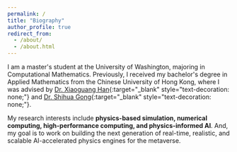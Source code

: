 ```yaml
---
permalink: /
title: "Biography"
author_profile: true
redirect_from: 
  - /about/
  - /about.html
---
```


I am a master's student at the University of Washington, majoring in Computational Mathematics. Previously, I received my bachelor's degree in Applied Mathematics from the Chinese University of Hong Kong, where I was advised by [Dr. Xiaoguang Han](https://gaplab.cuhk.edu.cn/pages/people){:target="_blank" style="text-decoration: none;"} and [Dr. Shihua Gong](https://www.shihua-gong.org/){:target="_blank" style="text-decoration: none;"}.

My research interests include <b>physics-based simulation, numerical computing, high-performance computing, and physics-informed AI</b>. And, my goal is to work on building the next generation of real-time, realistic, and scalable AI-accelerated physics engines for the metaverse.
